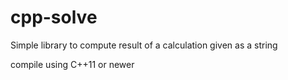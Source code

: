 # cpp-solve
Simple library to compute result of a calculation given as a string

compile using C++11 or newer
